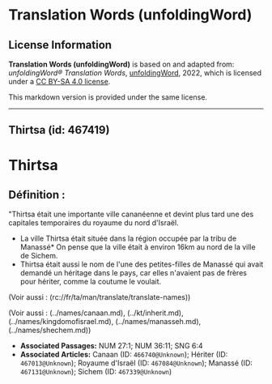# Translation Words (unfoldingWord)

## License Information

**Translation Words (unfoldingWord)** is based on and adapted from: _unfoldingWord® Translation Words_, [unfoldingWord](https://unfoldingword.org/utw), 2022, which is licensed under a [CC BY-SA 4.0 license](https://creativecommons.org/licenses/by-sa/4.0/legalcode.en).

This markdown version is provided under the same license.



--------------------------------

## Thirtsa (id: 467419)

Thirtsa
=======

Définition :
------------

"Thirtsa était une importante ville cananéenne et devint plus tard une des capitales temporaires du royaume du nord d'Israël.

* La ville Thirtsa était située dans la région occupée par la tribu de Manassé\* On pense que la ville était à environ 16km au nord de la ville de Sichem.
* Thirtsa était aussi le nom de l'une des petites\-filles de Manassé qui avait demandé un héritage dans le pays, car elles n'avaient pas de frères pour hériter, comme la coutume le voulait.

(Voir aussi : (rc://fr/ta/man/translate/translate\-names))

(Voir aussi : (../names/canaan.md), (../kt/inherit.md), (../names/kingdomofisrael.md), (../names/manasseh.md), (../names/shechem.md))

* **Associated Passages:** NUM 27:1; NUM 36:11; SNG 6:4
* **Associated Articles:** Canaan (ID: `466740@Unknown`); Hériter (ID: `467013@Unknown`); Royaume d'Israël (ID: `467084@Unknown`); Manassé (ID: `467131@Unknown`); Sichem (ID: `467339@Unknown`)

